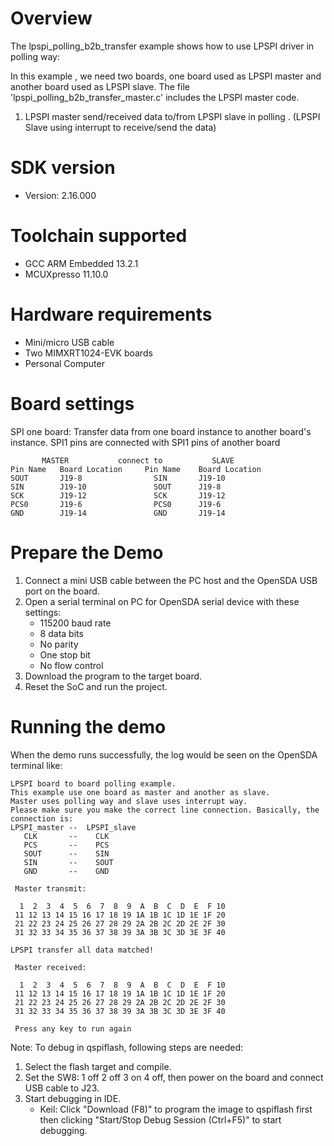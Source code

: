 Overview
========
The lpspi_polling_b2b_transfer example shows how to use LPSPI driver in polling way:

In this example , we need two boards, one board used as LPSPI master and another board used as LPSPI slave.
The file 'lpspi_polling_b2b_transfer_master.c' includes the LPSPI master code.

1. LPSPI master send/received data to/from LPSPI slave in polling . (LPSPI Slave using interrupt to receive/send the data)

SDK version
===========
- Version: 2.16.000

Toolchain supported
===================
- GCC ARM Embedded  13.2.1
- MCUXpresso  11.10.0

Hardware requirements
=====================
- Mini/micro USB cable
- Two MIMXRT1024-EVK boards
- Personal Computer

Board settings
==============

SPI one board:
Transfer data from one board instance to another board's instance.
SPI1 pins are connected with SPI1 pins of another board
~~~~~~~~~~~~~~~~~~~~~~~~~~~~~~~~~~~~~~~~~~~~~~~~~~~~~~
       MASTER           connect to           SLAVE
Pin Name   Board Location     Pin Name    Board Location
SOUT       J19-8                SIN       J19-10
SIN        J19-10               SOUT      J19-8
SCK        J19-12               SCK       J19-12
PCS0       J19-6                PCS0      J19-6
GND        J19-14               GND       J19-14
~~~~~~~~~~~~~~~~~~~~~~~~~~~~~~~~~~~~~~~~~~~~~~~~~~~~~~

Prepare the Demo
================
1.  Connect a mini USB cable between the PC host and the OpenSDA USB port on the board.
2.  Open a serial terminal on PC for OpenSDA serial device with these settings:
    - 115200 baud rate
    - 8 data bits
    - No parity
    - One stop bit
    - No flow control
3.  Download the program to the target board.
4.  Reset the SoC and run the project.

Running the demo
================
When the demo runs successfully, the log would be seen on the OpenSDA terminal like:

~~~~~~~~~~~~~~~~~~~~~~~~~~~~~~~~~~~~~~~~~~~~~~~~~~~~~~~~~~~~~~~~~~~~~~~~~~~~~~~~~~~~
LPSPI board to board polling example.
This example use one board as master and another as slave.
Master uses polling way and slave uses interrupt way. 
Please make sure you make the correct line connection. Basically, the connection is: 
LPSPI_master --  LPSPI_slave   
   CLK       --    CLK  
   PCS       --    PCS 
   SOUT      --    SIN  
   SIN       --    SOUT 
   GND       --    GND 

 Master transmit:

  1  2  3  4  5  6  7  8  9  A  B  C  D  E  F 10
 11 12 13 14 15 16 17 18 19 1A 1B 1C 1D 1E 1F 20
 21 22 23 24 25 26 27 28 29 2A 2B 2C 2D 2E 2F 30
 31 32 33 34 35 36 37 38 39 3A 3B 3C 3D 3E 3F 40
 
LPSPI transfer all data matched! 

 Master received:

  1  2  3  4  5  6  7  8  9  A  B  C  D  E  F 10
 11 12 13 14 15 16 17 18 19 1A 1B 1C 1D 1E 1F 20
 21 22 23 24 25 26 27 28 29 2A 2B 2C 2D 2E 2F 30
 31 32 33 34 35 36 37 38 39 3A 3B 3C 3D 3E 3F 40

 Press any key to run again
~~~~~~~~~~~~~~~~~~~~~~~~~~~~~~~~~~~~~~~~~~~~~~~~~~~~~~~~~~~~~~~~~~~~~~~~~~~~~~~~~~~~~

Note:
To debug in qspiflash, following steps are needed:
1. Select the flash target and compile.
2. Set the SW8: 1 off 2 off 3 on 4 off, then power on the board and connect USB cable to J23.
3. Start debugging in IDE.
   - Keil: Click "Download (F8)" to program the image to qspiflash first then clicking "Start/Stop Debug Session (Ctrl+F5)" to start debugging.
